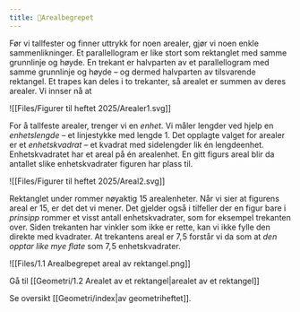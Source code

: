 ```yaml
---
title: 📄Arealbegrepet
---
```


Før vi tallfester og finner uttrykk for noen arealer, gjør vi noen enkle sammenlikninger. Et parallellogram er like stort som rektanglet med samme grunnlinje og høyde. En trekant er halvparten av et parallellogram med samme grunnlinje og høyde – og dermed halvparten av tilsvarende rektangel. Et trapes kan deles i to trekanter, så arealet er summen av deres arealer. Vi innser nå at  

![[Files/Figurer til heftet 2025/Arealer1.svg]]

For å tallfeste arealer, trenger vi en *enhet*. Vi måler lengder ved hjelp en *enhetslengde* – et linjestykke med lengde $1$. Det opplagte valget for arealer er et *enhetskvadrat* – et kvadrat med sidelengder lik én lengdeenhet. Enhetskvadratet har et areal på én arealenhet. En gitt figurs areal blir da antallet slike enhetskvadrater figuren har plass til.

![[Files/Figurer til heftet 2025/Areal2.svg]]

Rektanglet under rommer nøyaktig $15$ arealenheter. Når vi sier at figurens areal er $15$, er det det vi mener. Det gjelder også i tilfeller der en figur bare i *prinsipp* rommer et visst antall enhetskvadrater, som for eksempel trekanten over. Siden trekanten har vinkler som ikke er rette, kan vi ikke fylle den direkte med kvadrater. At trekantens areal er $7,\!5$ forstår vi da som at *den opptar like mye flate* som $7,\!5$ enhetskvadrater.

![[Files/1.1 Arealbegrepet areal av rektangel.png]]



Gå til [[Geometri/1.2 Arealet av et rektangel|arealet av et rektangel]]

Se oversikt [[Geometri/index|av geometriheftet]].